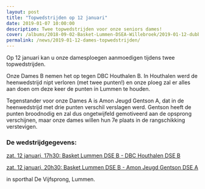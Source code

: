 ```yaml
---
layout: post
title: "Topwedstrijden op 12 januari"
date: 2019-01-07 10:00:00
description: Twee topwedstrijden voor onze seniors dames!
cover: /albums/2018-09-02-Basket-Lummen-DSEA-Willebroek/2019-01-12-dubbel-dames.png
permalink: /news/2019-01-12-dames-topwedstrijden/
---
```


Op 12 januari kan u onze damesploegen aanmoedigen tijdens twee topwedstrijden.

Onze Dames B nemen het op tegen DBC Houthalen B. In Houthalen werd de heenwedstrijd nipt verloren (met twee punten!) en onze ploeg zal er alles aan doen om deze keer de punten in Lummen te houden. 

Tegenstander voor onze Dames A is Amon Jeugd Gentson A, dat in de heenwedstrijd met drie punten verschil verslagen werd. Gentson heeft de punten broodnodig en zal dus ongetwijfeld gemotiveerd aan de opsprong verschijnen, maar onze dames willen hun 7e plaats in de rangschikking verstevigen. 

### De wedstrijdgegevens:
  [zat. 12 januari, 17h30: Basket Lummen DSE B - DBC Houthalen DSE B](/match/?matchid=BVBL18199100LADSE21ABE)
  
  [zat. 12 januari, 20h30: Basket Lummen DSE B - Amon Jeugd Gentson DSE A](/match/?matchid=BVBL18199180NADSE11ABE)

in sporthal De Vijfsprong, Lummen.
